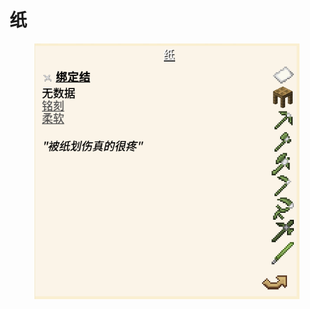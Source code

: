 # 纸

<figure><img src="../../.gitbook/assets/屏幕截图 2025-03-03 165602.png" alt=""><figcaption></figcaption></figure>
